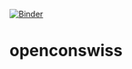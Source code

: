 [![Binder](https://mybinder.org/badge.svg)](https://mybinder.org/v2/gh/thessaly/openconswiss/master)


# openconswiss
